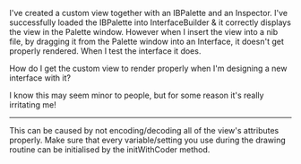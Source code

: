 

I've created a custom view together with an IBPalette and an Inspector.  I've successfully loaded the IBPalette into InterfaceBuilder & it correctly displays the view in the Palette window.  However when I insert the view into a nib file, by dragging it from the Palette window into an Interface, it doesn't get properly rendered.  When I test the interface it does.  

How do I get the custom view to render properly when I'm designing a new interface with it?

I know this may seem minor to people, but for some reason it's really irritating me!

----

This can be caused by not encoding/decoding all of the view's attributes properly.  Make sure that every variable/setting you use during the drawing routine can be initialised by the initWithCoder method.
